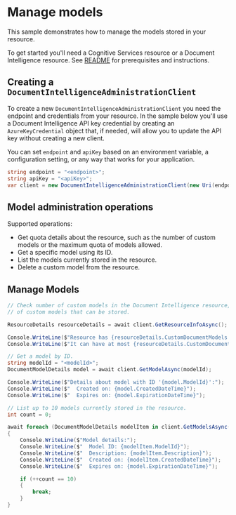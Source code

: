 # Manage models

This sample demonstrates how to manage the models stored in your resource.

To get started you'll need a Cognitive Services resource or a Document Intelligence resource. See [README][README] for prerequisites and instructions.

## Creating a `DocumentIntelligenceAdministrationClient`

To create a new `DocumentIntelligenceAdministrationClient` you need the endpoint and credentials from your resource. In the sample below you'll use a Document Intelligence API key credential by creating an `AzureKeyCredential` object that, if needed, will allow you to update the API key without creating a new client.

You can set `endpoint` and `apiKey` based on an environment variable, a configuration setting, or any way that works for your application.

```C# Snippet:CreateDocumentIntelligenceAdministrationClient
string endpoint = "<endpoint>";
string apiKey = "<apiKey>";
var client = new DocumentIntelligenceAdministrationClient(new Uri(endpoint), new AzureKeyCredential(apiKey));
```

## Model administration operations

Supported operations:
- Get quota details about the resource, such as the number of custom models or the maximum quota of models allowed.
- Get a specific model using its ID.
- List the models currently stored in the resource.
- Delete a custom model from the resource.

## Manage Models

```C# Snippet:DocumentIntelligenceSampleManageModelsAsync
// Check number of custom models in the Document Intelligence resource, and the maximum number
// of custom models that can be stored.

ResourceDetails resourceDetails = await client.GetResourceInfoAsync();

Console.WriteLine($"Resource has {resourceDetails.CustomDocumentModels.Count} custom models.");
Console.WriteLine($"It can have at most {resourceDetails.CustomDocumentModels.Limit} custom models.");

// Get a model by ID.
string modelId = "<modelId>";
DocumentModelDetails model = await client.GetModelAsync(modelId);

Console.WriteLine($"Details about model with ID '{model.ModelId}':");
Console.WriteLine($"  Created on: {model.CreatedDateTime}");
Console.WriteLine($"  Expires on: {model.ExpirationDateTime}");

// List up to 10 models currently stored in the resource.
int count = 0;

await foreach (DocumentModelDetails modelItem in client.GetModelsAsync())
{
    Console.WriteLine($"Model details:");
    Console.WriteLine($"  Model ID: {modelItem.ModelId}");
    Console.WriteLine($"  Description: {modelItem.Description}");
    Console.WriteLine($"  Created on: {modelItem.CreatedDateTime}");
    Console.WriteLine($"  Expires on: {model.ExpirationDateTime}");

    if (++count == 10)
    {
        break;
    }
}
```

[README]: https://github.com/Azure/azure-sdk-for-net/tree/main/sdk/documentintelligence/Azure.AI.DocumentIntelligence#getting-started
